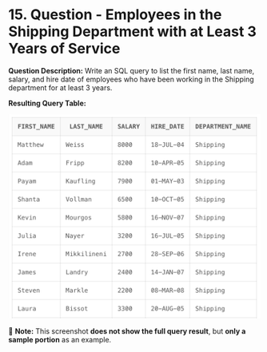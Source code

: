 # 15. Question - Employees in the Shipping Department with at Least 3 Years of Service

**Question Description:**
Write an SQL query to list the first name, last name, salary, and hire date of employees who have been working in the Shipping department for at least 3 years.

**Resulting Query Table:**

![alt text](/Sql-ScreenShots/ScreenShot_15.png)

📌 **Note:** This screenshot **does not show the full query result**, but **only a sample portion** as an example.